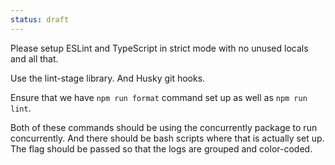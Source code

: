 ```yaml
---
status: draft
---
```


Please setup ESLint and TypeScript in strict mode with no unused locals and all that. 

Use the lint-stage library. And Husky git hooks. 

Ensure that we have `npm run format` command set up as well as `npm run lint`. 

Both of these commands should be using the concurrently package to run concurrently. And there should be bash scripts where that is actually set up. The flag should be passed so that the logs are grouped and color-coded. 
